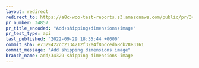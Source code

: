 ```yaml
---
layout: redirect
redirect_to: https://a8c-woo-test-reports.s3.amazonaws.com/public/pr/34857/api/index.html
pr_number: 34857
pr_title_encoded: "Add+shipping+dimensions+image"
pr_test_type: api
last_published: "2022-09-29 18:35:44 +0000"
commit_sha: e7329422cc2134212f32e4f86dceda8cb28e3161
commit_message: "Add shipping dimensions image"
branch_name: add/34329-shipping-dimensions-image
---
```

